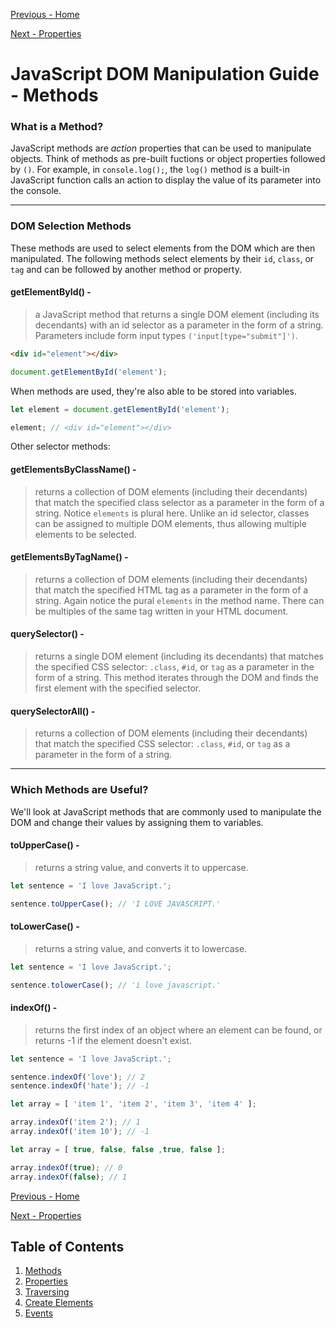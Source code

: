 [Previous - Home](/README.md "Home")

[Next - Properties](/JavaScript%20DOM%20Manipulation%20Guide/2%20-%20Properties.md "2 - Properties")

# JavaScript DOM Manipulation Guide - Methods

### **What is a Method?**

JavaScript methods are *action* properties that can be used to manipulate objects. Think of methods as pre-built fuctions or object properties followed by `()`. For example, in `console.log();`, the `log()` method is a built-in JavaScript function calls an action to display the value of its parameter into the console.

***

### **DOM Selection Methods**

These methods are used to select elements from the DOM which are then manipulated. The following methods select elements by their `id`, `class`, or `tag` and can be followed by another method or property.


#### getElementById() -
> a JavaScript method that returns a single DOM element (including its decendants) with an id selector as a parameter in the form of a string. Parameters include form input types `('input[type="submit"]')`.

```HTML
<div id="element"></div> 
```

```javascript
document.getElementById('element');
```

When methods are used, they're also able to be stored into variables.

```javascript
let element = document.getElementById('element');

element; // <div id="element"></div> 
```

Other selector methods:

#### getElementsByClassName() -

>returns a collection of DOM elements (including their decendants) that match the specified class selector as a parameter in the form of a string. Notice `elements` is plural here. Unlike an id selector, classes can be assigned to multiple DOM elements, thus allowing multiple elements to be selected.



#### getElementsByTagName() -

>returns a collection of DOM elements (including their decendants) that match the specified HTML tag as a parameter in the form of a string. Again notice the pural `elements` in the method name. There can be multiples of the same tag written in your HTML document.

#### querySelector() -

>returns a single DOM element (including its decendants) that matches the specified CSS selector: `.class`, `#id`, or `tag` as a parameter in the form of a string. This method iterates through the DOM and finds the first element with the specified selector.

#### querySelectorAll() -

>returns a collection of DOM elements (including their decendants) that match the specified CSS selector: `.class`, `#id`, or `tag` as a parameter in the form of a string.

***
### **Which Methods are Useful?**

We'll look at JavaScript methods that are commonly used to manipulate the DOM and change their values by assigning them to variables.

#### toUpperCase() -

> returns a string value, and converts it to uppercase.

```javascript
let sentence = 'I love JavaScript.';

sentence.toUpperCase(); // 'I LOVE JAVASCRIPT.'
```

#### toLowerCase() -

> returns a string value, and converts it to lowercase.

```javascript
let sentence = 'I love JavaScript.';

sentence.tolowerCase(); // 'i love javascript.'
```

#### indexOf() -

> returns the first index of an object where an element can be found, or returns -1 if the element doesn't exist.

```javascript
let sentence = 'I love JavaScript.';

sentence.indexOf('love'); // 2
sentence.indexOf('hate'); // -1
```

```javascript
let array = [ 'item 1', 'item 2', 'item 3', 'item 4' ];

array.indexOf('item 2'); // 1
array.indexOf('item 10'); // -1
```

```javascript
let array = [ true, false, false ,true, false ];

array.indexOf(true); // 0
array.indexOf(false); // 1
```

[Previous - Home](/README.md "Home")

[Next - Properties](/JavaScript%20DOM%20Manipulation%20Guide/2%20-%20Properties.md "2 - Properties")

## Table of Contents

1. [Methods](/JavaScript%20DOM%20Manipulation%20Guide/1%20-%20Methods.md "1 - Methods")
2. [Properties](/JavaScript%20DOM%20Manipulation%20Guide/2%20-%20Properties.md "2 - Properties")
3. [Traversing](/JavaScript%20DOM%20Manipulation%20Guide/3%20-%20Traversing.md "3 - Traversing")
4. [Create Elements](/JavaScript%20DOM%20Manipulation%20Guide/4%20-%20Create%20Elements.md "4 - Create New Elements")
5. [Events](/JavaScript%20DOM%20Manipulation%20Guide/5%20-%20Events.md "5 - Events")